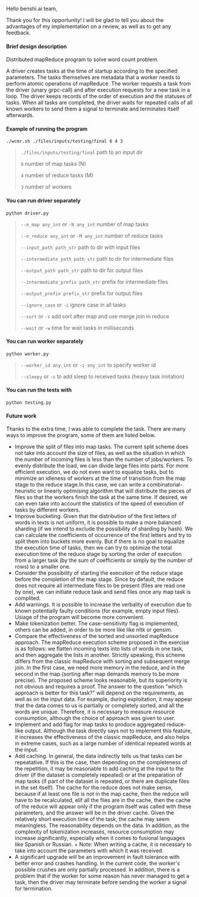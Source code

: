 
Hello benshi.ai team,

Thank you for this opportunity! I will be glad to tell you about the advantages
of my implementation on a review, as well as to get any feedback.

#### Brief design description

Distributed mapReduce program to solve word count problem.

A driver creates tasks at the time of startup according to the specified parameters. The tasks themselves are metadata that a worker needs to perform atomic operations of mapReduce. The worker requests a task from the driver (unary grpc-call) and after execution requests for a new task in a loop. The driver keeps records of the order of execution and the statuses of tasks. When all tasks are completed, the driver waits for repeated calls of all known workers to send them a signal to terminate and terminates itself afterwards.

#### Example of running the program

`./wcmr.sh ./files/inputs/testing/final 6 4 3`
> `./files/inputs/testing/final` path to an input dir
>
>`6` number of map tasks (N)
>
>`4` number of reduce tasks (M)
>
>`3` number of workers

#### You can run driver separately

`python driver.py`

>`--n_map any_int` or `-N any_int` number of map tasks
>
>`--n_reduce any_int` or `-M any_int` number of reduce tasks
>
>`--input_path path_str` path to dir with input files
>
>`--intermediate_path path_str` path to dir for intermediate files
>
>`--output_path path_str` path to dir for output files
>
>`--intermediate_prefix path_str` prefix for intermediate files
>
>`--output_prefix prefix_str` prefix for output files
>
>`--ignore_case` or `-i` ignore case in all tasks
>
>`--sort` or `-s` add sort after map and use merge join in reduce
>
>`--wait` or `-w` time for wait tasks in milliseconds


#### You can run worker separately

`python worker.py`

>`--worker_id any_int` or `-i any_int` to specify worker id
>
>`--sleepy` or `-s` to add sleep to received tasks (heavy task imitation)


#### You can run the tests with

`python testing.py`

#### Future work

Thanks to the extra time, I was able to complete the task.
There are many ways to improve the program, some of them are listed below.

- Improve the split of files into map tasks. The current split scheme does not take into account the size of files, as well as the situation in which the number of incoming files is less than the number of jobs/workers. To evenly distribute the load, we can divide large files into parts. For more efficient execution, we do not even want to equalize tasks, but to minimize an idleness of workers at the time of transition from the map stage to the reduce stage.In this case, we can write a combinatorial-heuristic or linearly optimising algorithm that will distribute the pieces of files so that the workers finish the task at the same time. If desired, we can even take into account the statistics of the speed of execution of tasks by different workers.
- Improve bucketing. Given that the distribution of the first letters of words in texts is not uniform, it is possible to make a more balanced sharding (if we intend to exclude the possibility of sharding by hash). We can calculate the coefficients of occurrence of the first letters and try to split them into buckets more evenly. But if there is no goal to equalize the execution time of tasks, then we can try to optimize the total execution time of the reduce stage by sorting the order of execution from a larger task (by the sum of coefficients or simply by the number of rows) to a smaller one.
- Consider the possibility of starting the execution of the reduce stage before the completion of the map stage. Since by default, the reduce does not require all intermediate files to be present (files are read one by one), we can initiate reduce task and send files once any map task is complited.
- Add warnings. It is possible to increase the verbality of execution due to known potentially faulty conditions (for example, empty input files). Usiage of the program will become more convenient.
- Make tokenization better. The case-sensitivity flag is implemented, others can be added, in order to be more like like nltk or gensim.
- Compare the effectiveness of the sorted and unsorted mapReduce approach. The mapReduce execution scheme proposed in the exercise is as follows: we flatten incoming texts into lists of words in one task, and then aggregate the lists in another. Strictly speaking, this scheme differs from the classic mapReduce with sorting and subsequent merge join. In the first case, we need more memory in the reduce, and in the second in the map (sorting after map demands memory to be more precise). The proposed scheme looks reasonable, but its superiority is not obvious and requires a proof. The answer to the question "which approach is better for this task?" will depend on the requirements, as well as on the input data. For example, during exploitation, it may appear that the data comes to us is partially or completely sorted, and all the words are unique. Therefore, it is necessary to measure resource consumption, although the choice of approach was given to user.
- Implement and add flag for map tasks to produce aggregated reduce-like output. Although the task directly says not to implement this feature, it increases the effectiveness of the classic mapReduce, and also helps in extreme cases, such as a large number of identical repeated words at the input.
- Add caching. In general, the data indirectly tells us that tasks can be repeatative. If this is the case, then depending on the completeness of the repetition, it may be reasonable to add caching at the input to the driver (if the dataset is completely repeated) or at the preparation of map tasks (if part of the dataset is repeated, or there are duplicate files in the set itself). The cache for the reduce does not make sense, because if at least one file is not in the map cache, then the reduce will have to be recalculated, elif all the files are in the cache, then the cache of the reduce will appear only if the program itself was called with these parameters, and the answer will be in the driver cache. Given the relatively short execution time of the task, the cache may seem meaningless. The reasonability depends on the data. In addition, as the complexity of tokenization increases, resource consumption may increase significantly, especially when it comes to fusional languages like Spanish or Russian. + Note: When writing a cache, it is necessary to take into account the parameters with which it was received.
- A significant upgrade will be an improvement in fault tolerance with better error and crashes handling. In the current code, the worker's possible crushes are only partially processed. In addition, there is a problem that if the worker for some reason has never managed to get a task, then the driver may terminate before sending the worker a signal for termination.
